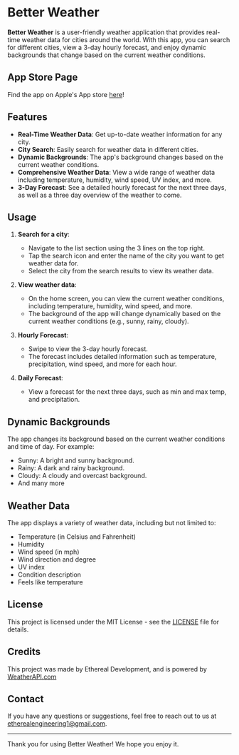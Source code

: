 # Better Weather

**Better Weather** is a user-friendly weather application that provides real-time weather data for cities around the world. With this app, you can search for different cities, view a 3-day hourly forecast, and enjoy dynamic backgrounds that change based on the current weather conditions.

## App Store Page

Find the app on Apple's App store [here](https://www.apple.com/app-store/)! 

## Features

- **Real-Time Weather Data**: Get up-to-date weather information for any city.
- **City Search**: Easily search for weather data in different cities.
- **Dynamic Backgrounds**: The app's background changes based on the current weather conditions.
- **Comprehensive Weather Data**: View a wide range of weather data including temperature, humidity, wind speed, UV index, and more.
- **3-Day Forecast**: See a detailed hourly forecast for the next three days, as well as a three day overview of the weather to come.

## Usage

1. **Search for a city**:
    - Navigate to the list section using the 3 lines on the top right.
    - Tap the search icon and enter the name of the city you want to get weather data for.
    - Select the city from the search results to view its weather data.

2. **View weather data**:
    - On the home screen, you can view the current weather conditions, including temperature, humidity, wind speed, and more.
    - The background of the app will change dynamically based on the current weather conditions (e.g., sunny, rainy, cloudy).

3. **Hourly Forecast**:
    - Swipe to view the 3-day hourly forecast.
    - The forecast includes detailed information such as temperature, precipitation, wind speed, and more for each hour.
  
4. **Daily Forecast**:
    - View a forecast for the next three days, such as min and max temp, and precipitation.

## Dynamic Backgrounds

The app changes its background based on the current weather conditions and time of day. For example:
- Sunny: A bright and sunny background.
- Rainy: A dark and rainy background.
- Cloudy: A cloudy and overcast background.
- And many more

## Weather Data

The app displays a variety of weather data, including but not limited to:
- Temperature (in Celsius and Fahrenheit)
- Humidity
- Wind speed (in mph)
- Wind direction and degree
- UV index
- Condition description
- Feels like temperature

## License

This project is licensed under the MIT License - see the [LICENSE](LICENSE) file for details.

## Credits

This project was made by Ethereal Development, and is powered by [WeatherAPI.com](https://www.weatherapi.com/)

## Contact

If you have any questions or suggestions, feel free to reach out to us at [etherealengineering1@gmail.com](mailto:etherealengineering1@gmail.com).

---

Thank you for using Better Weather! We hope you enjoy it.
